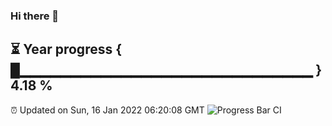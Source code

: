 ### Hi there 👋
⏳ Year progress { █▁▁▁▁▁▁▁▁▁▁▁▁▁▁▁▁▁▁▁▁▁▁▁▁▁▁▁▁▁ } 4.18 %
---
⏰ Updated on Sun, 16 Jan 2022 06:20:08 GMT
![Progress Bar CI](https://github.com/liununu/liununu/workflows/Progress%20Bar%20CI/badge.svg)
